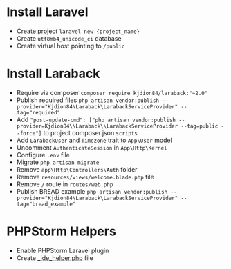 # Install Laravel

* Create project `laravel new {project_name}`
* Create `utf8mb4_unicode_ci` database
* Create virtual host pointing to `/public`

# Install Laraback

* Require via composer `composer require kjdion84/laraback:"~2.0"`
* Publish required files `php artisan vendor:publish --provider="Kjdion84\Laraback\LarabackServiceProvider" --tag="required"`
* Add `"post-update-cmd": ["php artisan vendor:publish --provider=Kjdion84\\Laraback\\LarabackServiceProvider --tag=public --force"]` to project composer.json `scripts`
* Add `LarabackUser` and `Timezone` trait to `App\User` model
* Uncomment `AuthenticateSession` in `App\Http\Kernel`
* Configure `.env` file
* Migrate `php artisan migrate`
* Remove `app\Http\Controllers\Auth` folder
* Remove `resources/views/welcome.blade.php` file
* Remove `/` route in `routes/web.php`
* Publish BREAD example `php artisan vendor:publish --provider="Kjdion84\Laraback\LarabackServiceProvider" --tag="bread_example"`

# PHPStorm Helpers

* Enable PHPStorm Laravel plugin
* Create [_ide_helper.php](https://gist.githubusercontent.com/barryvdh/5227822/raw/4be028a27c4ec782965bb8f2fdcb4c08c71a441d/_ide_helper.php) file
